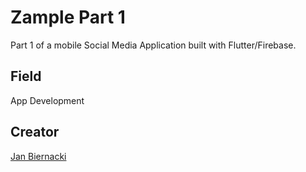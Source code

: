 # Zample Part 1 
Part 1 of a mobile Social Media Application built with Flutter/Firebase.

## Field
App Development

## Creator
[Jan Biernacki](https://github.com/100xA) 
